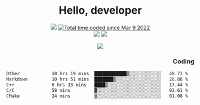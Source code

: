 # <div align='center' >Hello, developer</div>

<div align='center'>
  <a ><img src="https://img.shields.io/badge/dynamic/json?url=https%3A%2F%2Fapi.swo.moe%2Fstats%2Fgithub%2FFree-Aaron-Li&query=count&color=181717&label=GitHub&labelColor=282c34&logo=github&suffix=+follows&cacheSeconds=3600"></a>
  <a href="https://wakatime.com/@fe40087f-8eae-48dc-9950-ad0633db1591"><img src="https://wakatime.com/badge/user/fe40087f-8eae-48dc-9950-ad0633db1591.svg" alt="Total time coded since Mar 9 2022" /></a>
</div>
<div align='center'>
  <a><img src="https://img.shields.io/badge/Rookie-blue?style=plastic&logo=c&logoColor=blue&labelColor=F5B7DB"></a>
  <a><img src="https://img.shields.io/badge/Rookie-blue?style=plastic&logo=c%2B%2B&logoColor=blue&labelColor=F5B7DB"></a> 
</div>

<p align="center">
  <img src="https://readme-typing-svg.demolab.com/?lines=你好!+开发者;Hello!+ developer&font=Fira%20Code&center=true&width=380&height=50&duration=4000&pause=1000">
</p>


<div align='right'>
  <h3>Coding</h3>
</div>

<!--START_SECTION:waka-->

```txt
Other            18 hrs 19 mins  ████████████▒░░░░░░░░░░░░   48.73 %
Markdown         10 hrs 51 mins  ███████▒░░░░░░░░░░░░░░░░░   28.88 %
C++              6 hrs 33 mins   ████▒░░░░░░░░░░░░░░░░░░░░   17.44 %
C/C              58 mins         ▓░░░░░░░░░░░░░░░░░░░░░░░░   02.61 %
CMake            24 mins         ▒░░░░░░░░░░░░░░░░░░░░░░░░   01.08 %
```

<!--END_SECTION:waka-->




